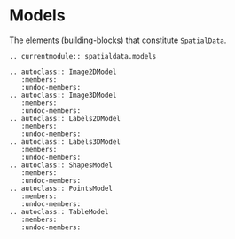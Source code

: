 # Models

The elements (building-blocks) that constitute `SpatialData`.

```{eval-rst}
.. currentmodule:: spatialdata.models

.. autoclass:: Image2DModel
   :members:
   :undoc-members:
.. autoclass:: Image3DModel
   :members:
   :undoc-members:
.. autoclass:: Labels2DModel
   :members:
   :undoc-members:
.. autoclass:: Labels3DModel
   :members:
   :undoc-members:
.. autoclass:: ShapesModel
   :members:
   :undoc-members:
.. autoclass:: PointsModel
   :members:
   :undoc-members:
.. autoclass:: TableModel
   :members:
   :undoc-members:
```
